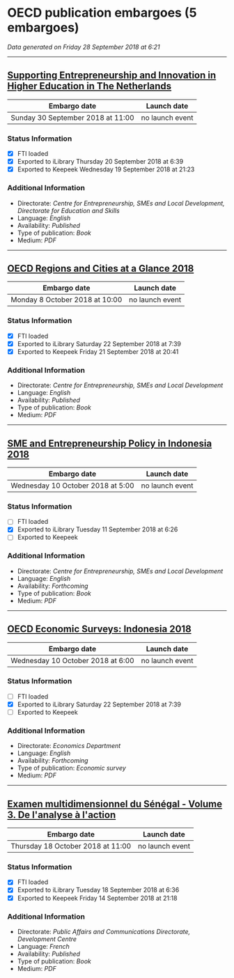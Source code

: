 # OECD publication embargoes (5 embargoes)

*Data generated on Friday 28 September 2018 at 6:21*

------

## [Supporting Entrepreneurship and Innovation in Higher Education in The Netherlands](https://doi.org/10.1787/9789264292048-en)

Embargo date | Launch date
-------------|------------
Sunday 30 September 2018 at 11:00 | no launch event

### Status Information
- [x] FTI loaded 
- [x] Exported to iLibrary Thursday 20 September 2018 at 6:39
- [x] Exported to Keepeek Wednesday 19 September 2018 at 21:23

### Additional Information

* Directorate: *Centre for Entrepreneurship, SMEs and Local Development, Directorate for Education and Skills*
* Language: *English*
* Availability: *Published*
* Type of publication: *Book*
* Medium: *PDF*

------

## [OECD Regions and Cities at a Glance 2018](https://doi.org/10.1787/reg_cit_glance-2018-en)

Embargo date | Launch date
-------------|------------
Monday 8 October 2018 at 10:00 | no launch event

### Status Information
- [x] FTI loaded 
- [x] Exported to iLibrary Saturday 22 September 2018 at 7:39
- [x] Exported to Keepeek Friday 21 September 2018 at 20:41

### Additional Information

* Directorate: *Centre for Entrepreneurship, SMEs and Local Development*
* Language: *English*
* Availability: *Published*
* Type of publication: *Book*
* Medium: *PDF*

------

## [SME and Entrepreneurship Policy in Indonesia 2018](https://doi.org/10.1787/9789264306264-en)

Embargo date | Launch date
-------------|------------
Wednesday 10 October 2018 at 5:00 | no launch event

### Status Information
- [ ] FTI loaded
- [x] Exported to iLibrary Tuesday 11 September 2018 at 6:26
- [ ] Exported to Keepeek

### Additional Information

* Directorate: *Centre for Entrepreneurship, SMEs and Local Development*
* Language: *English*
* Availability: *Forthcoming*
* Type of publication: *Book*
* Medium: *PDF*

------

## [OECD Economic Surveys: Indonesia 2018](https://doi.org/10.1787/eco_surveys-idn-2018-en)

Embargo date | Launch date
-------------|------------
Wednesday 10 October 2018 at 6:00 | no launch event

### Status Information
- [ ] FTI loaded
- [x] Exported to iLibrary Saturday 22 September 2018 at 7:39
- [ ] Exported to Keepeek

### Additional Information

* Directorate: *Economics Department*
* Language: *English*
* Availability: *Forthcoming*
* Type of publication: *Economic survey*
* Medium: *PDF*

------

## [Examen multidimensionnel du Sénégal - Volume 3. De l'analyse à l'action](https://doi.org/10.1787/9789264300347-fr)

Embargo date | Launch date
-------------|------------
Thursday 18 October 2018 at 11:00 | no launch event

### Status Information
- [x] FTI loaded 
- [x] Exported to iLibrary Tuesday 18 September 2018 at 6:36
- [x] Exported to Keepeek Friday 14 September 2018 at 21:18

### Additional Information

* Directorate: *Public Affairs and Communications Directorate, Development Centre*
* Language: *French*
* Availability: *Published*
* Type of publication: *Book*
* Medium: *PDF*